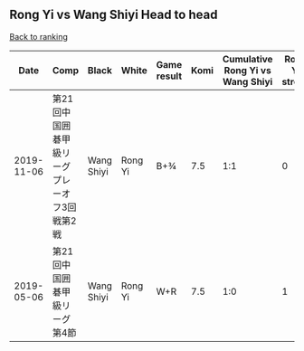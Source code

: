 ## Rong Yi vs Wang Shiyi Head to head

[Back to ranking](../../index.md)




| **Date** | **Comp** | **Black** | **White** | **Game result** | **Komi** | **Cumulative Rong Yi vs Wang Shiyi** | **Rong Yi streak** | **Wang Shiyi streak** | 
| --- | --- | --- | --- | --- | --- | --- | --- | --- |
| 2019-11-06 | 第21回中国囲碁甲級リーグプレーオフ3回戦第2戦 | Wang Shiyi | Rong Yi | B+¾ | 7.5 | 1:1 | 0 | 1 | 
| 2019-05-06 | 第21回中国囲碁甲級リーグ第4節 | Wang Shiyi | Rong Yi | W+R | 7.5 | 1:0 | 1 | 0 |




